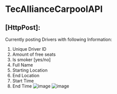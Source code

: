 # TecAllianceCarpoolAPI

## [HttpPost]:
Currently posting Drivers with following Information:
1. Unique Driver ID
2. Amount of free seats
3. Is smoker [yes/no]
4. Full Name
5. Starting Location
6. End Location
7. Start Time
8. End Time
![image](https://user-images.githubusercontent.com/113526087/196437127-b5617783-b643-468e-8a4e-bb1b1a9d2846.png)
![image](https://user-images.githubusercontent.com/113526087/196437248-a82af7a8-cf13-47f6-8f73-5c77ea18e358.png)
